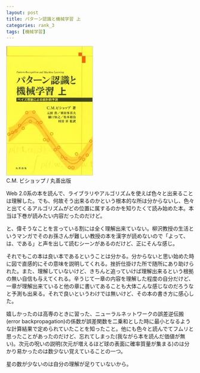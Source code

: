 ```yaml
---
layout: post
title: パターン認識と機械学習 上
categories: rank_3
tags: [機械学習]
---
```



<div class="book"><div class="book_image"><a href="http://www.amazon.co.jp/dp/4621061224"><img src="/images/pattern_recognition_and_machine_learning.jpg"></img></a></div><div class="book_info">C.M. ビショップ / 丸善出版</div><div class="clear"></div></div>

Web 2.0系の本を読んで、ライブラリやアルゴリズムを使えば色々と出来ることは理解した。でも、何故そう出来るのかという根本的な所は分からないし、色々と出てくるアルゴリズムがどの位置に属するのかを知りたくて読み始めた本。本当は下巻が読みたい内容だったのだけど。 

と、偉そうなことを言っている割には全く理解出来ていない。柳沢教授の生活というマンガでそのお孫さんが難しい教授の本を漢字が読めないので「よって、は、である」と声を出して読むシーンがあるのだけど、正にそんな感じ。 

それでもこの本は良い本であるということは分かる。分からないと思い始めた時に図で直感的にその意味を説明してくれる。挫折仕掛けた所で随所にあり助けられた。また、理解していないけど、きちんと追っていけば理解出来るという根拠の無い自信も与えてくれる。辛うじて一章の内容を理解した程度の自分だけど、一章が理解出来ていると他の章に書いてあることも大体こんな感じなのだろうなと予測も出来る。それで良いというわけでは無いけど、その本の書き方に感心した。 

嬉しかったのは高専のときに習った、ニューラルネットワークの誤差逆伝搬(error backpropagation)の係数が誤差関数を二乗和とした時に最小となるような計算結果で定められていたことを知ったこと。他にも色々と読んでてフムリと思ったことがあったのだけど、忘れてしまった(我ながら本を読んだ価値が無い)。次元の呪いの説明(次元が増えるほど球の表面に確率質量が集まる)のは分かり易かったのは数少ない覚えていることの一つ。 

星の数が少ないのは自分の理解が足りていないから。
